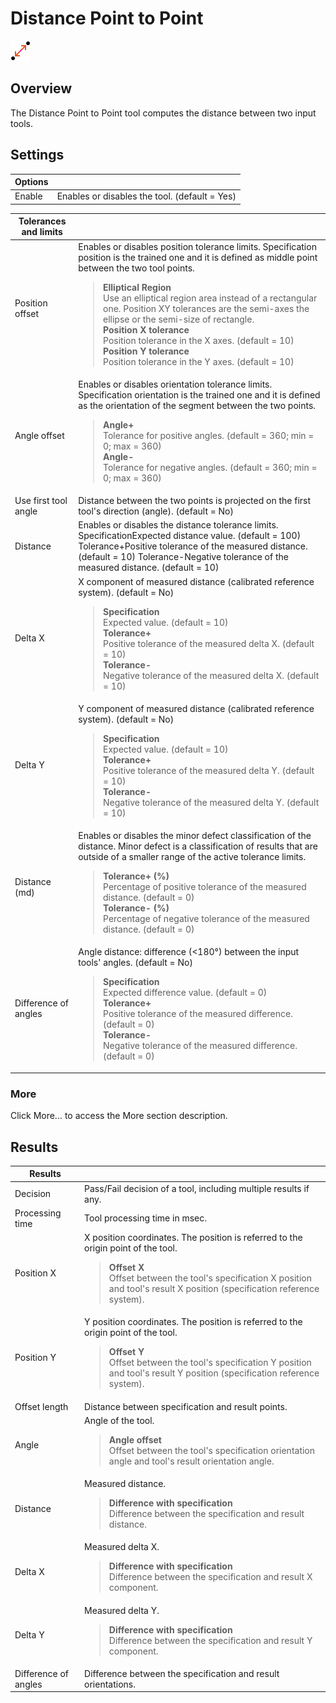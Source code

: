 Distance Point to Point
=======================

![](../../../img/x_Graphics/Tools/UvfStdToolsDistP2P-0.png)

Overview
--------

The Distance Point to Point tool computes the distance between two input tools.

Settings
--------

| Options | |
| --- | --- |
| Enable | Enables or disables the tool. (default = Yes) |

| Tolerances and limits | |
| --- | --- |
| Position offset | Enables or disables position tolerance limits. Specification position is the trained one and it is defined as middle point between the two tool points.<blockquote> **Elliptical Region**<br>Use an elliptical region area instead of a rectangular one. Position XY tolerances are the semi-axes the ellipse or the semi-size of rectangle.<br>  **Position X tolerance**<br>Position tolerance in the X axes. (default = 10)<br>  **Position Y tolerance**<br>Position tolerance in the Y axes. (default = 10)<br> </blockquote> |
| Angle offset | Enables or disables orientation tolerance limits. Specification orientation is the trained one and it is defined as the orientation of the segment between the two points. <blockquote> **Angle+**<br>Tolerance for positive angles. (default = 360; min = 0; max = 360)<br>  **Angle-**<br>Tolerance for negative angles. (default = 360; min = 0; max = 360)<br> </blockquote> |
| Use first tool angle | Distance between the two points is projected on the first tool's direction (angle). (default = No) |
| Distance | Enables or disables the distance tolerance limits. SpecificationExpected distance value. (default = 100)  Tolerance+Positive tolerance of the measured distance. (default = 10)  Tolerance-Negative tolerance of the measured distance. (default = 10) |
| Delta X | X component of measured distance (calibrated reference system). (default = No)<blockquote> **Specification**<br>Expected value. (default = 10)<br>  **Tolerance+**<br>Positive tolerance of the measured delta X. (default = 10)<br>  **Tolerance-**<br>Negative tolerance of the measured delta X. (default = 10)<br> </blockquote> |
| Delta Y | Y component of measured distance (calibrated reference system). (default = No)<blockquote> **Specification**<br>Expected value. (default = 10)<br>  **Tolerance+**<br>Positive tolerance of the measured delta Y. (default = 10)<br>  **Tolerance-**<br>Negative tolerance of the measured delta Y. (default = 10)<br> </blockquote> |
| Distance (md) | Enables or disables the minor defect classification of the distance. Minor defect is a classification of results that are outside of a smaller range of the active tolerance limits. <blockquote> **Tolerance+ (%)**<br>Percentage of positive tolerance of the measured distance. (default = 0)<br>  **Tolerance- (%)**<br>Percentage of negative tolerance of the measured distance. (default = 0)<br> </blockquote> |
| Difference of angles | Angle distance: difference (<180°) between the input tools' angles. (default = No)<blockquote> **Specification**<br>Expected difference value. (default = 0)<br>  **Tolerance+**<br>Positive tolerance of the measured difference. (default = 0)<br>  **Tolerance-**<br>Negative tolerance of the measured difference. (default = 0)<br> </blockquote> |


### More


Click More... to access the More section description.


Results
-------

| Results | |
| --- | --- |
| Decision | Pass/Fail decision of a tool, including multiple results if any. |
| Processing time | Tool processing time in msec. |
| Position X | X position coordinates. The position is referred to the origin point of the tool.<blockquote> **Offset X**<br>Offset between the tool's specification X position and tool's result X position (specification reference system).<br> </blockquote> |
| Position Y | Y position coordinates. The position is referred to the origin point of the tool.<blockquote> **Offset Y**<br>Offset between the tool's specification Y position and tool's result Y position (specification reference system).<br> </blockquote> |
| Offset length | Distance between specification and result points. |
| Angle | Angle of the tool.<blockquote> **Angle offset**<br>Offset between the tool's specification orientation angle and tool's result orientation angle.<br> </blockquote> |
| Distance | Measured distance.<blockquote> **Difference with specification**<br>Difference between the specification and result distance.<br> </blockquote> |
| Delta X | Measured delta X.<blockquote> **Difference with specification**<br>Difference between the specification and result X component.<br> </blockquote> |
| Delta Y | Measured delta Y.<blockquote> **Difference with specification**<br>Difference between the specification and result Y component.<br> </blockquote> |
| Difference of angles | Difference between the specification and result orientations. |



